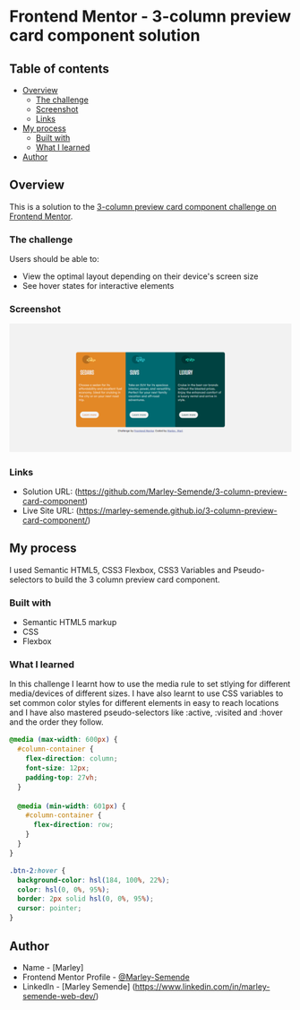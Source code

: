 # Frontend Mentor - 3-column preview card component solution

## Table of contents

- [Overview](#overview)
  - [The challenge](#the-challenge)
  - [Screenshot](#screenshot)
  - [Links](#links)
- [My process](#my-process)
  - [Built with](#built-with)
  - [What I learned](#what-i-learned)
- [Author](#author)

## Overview

This is a solution to the [3-column preview card component challenge on Frontend Mentor](https://www.frontendmentor.io/challenges/3column-preview-card-component-pH92eAR2-).

### The challenge

Users should be able to:

- View the optimal layout depending on their device's screen size
- See hover states for interactive elements

### Screenshot

![](./screenshot.png)

### Links

- Solution URL: (https://github.com/Marley-Semende/3-column-preview-card-component)
- Live Site URL: (https://marley-semende.github.io/3-column-preview-card-component/)

## My process

I used
Semantic HTML5,
CSS3 Flexbox,
CSS3 Variables and
Pseudo-selectors to build the 3 column preview card component.

### Built with

- Semantic HTML5 markup
- CSS
- Flexbox

### What I learned

In this challenge I learnt how to use the media rule to set stlying for different media/devices of different sizes.
I have also learnt to use CSS variables to set common color styles for different elements in easy to reach locations and I have also mastered pseudo-selectors like :active, :visited and :hover and the order they follow.

```css
@media (max-width: 600px) {
  #column-container {
    flex-direction: column;
    font-size: 12px;
    padding-top: 27vh;
  }

  @media (min-width: 601px) {
    #column-container {
      flex-direction: row;
    }
  }
}
```

```css
.btn-2:hover {
  background-color: hsl(184, 100%, 22%);
  color: hsl(0, 0%, 95%);
  border: 2px solid hsl(0, 0%, 95%);
  cursor: pointer;
}
```

## Author

- Name - [Marley]
- Frontend Mentor Profile - [@Marley-Semende](https://www.frontendmentor.io/profile/Marley-Semende)
- LinkedIn - [Marley Semende] (https://www.linkedin.com/in/marley-semende-web-dev/)
